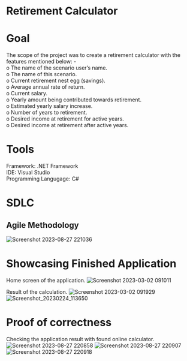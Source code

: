 # Retirement Calculator

# Goal
The scope of the project was to create a retirement calculator with the features mentioned below: -<br>
o The name of the scenario user’s name.<br>
o The name of this scenario.<br>
o Current retirement nest egg (savings).<br>
o Average annual rate of return.<br>
o Current salary.<br>
o Yearly amount being contributed towards retirement.<br>
o Estimated yearly salary increase.<br>
o Number of years to retirement.<br>
o Desired income at retirement for active years.<br>
o Desired income at retirement after active years.<br>

# Tools
Framework: .NET Framework<br>
IDE: Visual Studio<br>
Programming Langugage: C#<br>

# SDLC
## Agile Methodology
![Screenshot 2023-08-27 221036](https://github.com/KendraBikram/Retirement_calculator/assets/91078829/27d9a451-7bd7-458e-949b-a7fed0d89312)

# Showcasing Finished Application
Home screen of the application.
![Screenshot 2023-03-02 091011](https://github.com/KendraBikram/Retirement_calculator/assets/91078829/3268da24-9249-4696-b7d5-7e79604a3218)

Result of the calculation.
![Screenshot 2023-03-02 091929](https://github.com/KendraBikram/Retirement_calculator/assets/91078829/21982bd5-900e-4156-a88c-d9f8c75a7129)
![Screenshot_20230224_113650](https://github.com/KendraBikram/Retirement_calculator/assets/91078829/4619bac0-a55b-4c2c-90cb-b23f15325c95)

# Proof of correctness
Checking the application result with found online calculator.
![Screenshot 2023-08-27 220858](https://github.com/KendraBikram/Retirement_calculator/assets/91078829/d0dd9c0f-98e7-4512-be83-1de17493dbc2)
![Screenshot 2023-08-27 220907](https://github.com/KendraBikram/Retirement_calculator/assets/91078829/be2ecc11-7c3c-410f-ab83-69e8bd925312)
![Screenshot 2023-08-27 220918](https://github.com/KendraBikram/Retirement_calculator/assets/91078829/7d7ae4b2-9317-44ad-91cf-00e7de1cead2)


